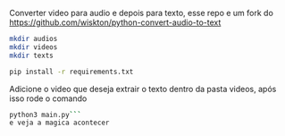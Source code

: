 Converter video para audio e depois para texto, esse repo e um fork do 
https://github.com/wiskton/python-convert-audio-to-text


```bash
mkdir audios
mkdir videos
mkdir texts

pip install -r requirements.txt
```

Adicione o video que deseja extrair o texto dentro da pasta videos, após isso rode o comando
```bash
python3 main.py```
e veja a magica acontecer
